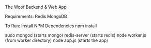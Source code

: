 The Woof Backend & Web App

Requirements:
Redis
MongoDB

To Run:
Install NPM Dependencies
npm install

sudo mongod (starts mongo)
redis-server (starts redis)
node worker.js (from worker directory)
node app.js (starts the app)

